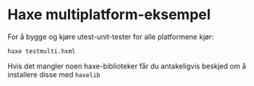 # Haxe multiplatform-eksempel

For å bygge og kjøre utest-unit-tester for alle platformene kjør:

````haxe testmulti.hxml````

Hvis det mangler noen haxe-biblioteker får du antakeligvis beskjed om å installere disse med ````haxelib````